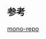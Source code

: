 ## 参考

[mono-repo](https://www.zhihu.com/search?hybrid_search_extra=%7B%22sourceType%22%3A%22article%22%2C%22sourceId%22%3A70782864%7D&hybrid_search_source=Entity&q=yarn%20workspace&search_source=Entity&type=content)
